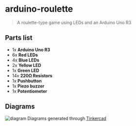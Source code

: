 # arduino-roulette
> A roulette-type game using LEDs and an Arduino Uno R3

## Parts list
- 1x **Arduino Uno R3**
- 6x **Red LEDs**
- 4x **Blue LEDs**
- 2x **Yellow LED**
- 1x **Green LED**
- 14x **220Ω Resistors**
- 1x **Pushbutton**
- 1x **Piezo buzzer**
- 1x **Potentiometer**

## Diagrams
![diagram](/diagram.png/)
Diagrams generated through [Tinkercad](https://www.tinkercad.com/)
